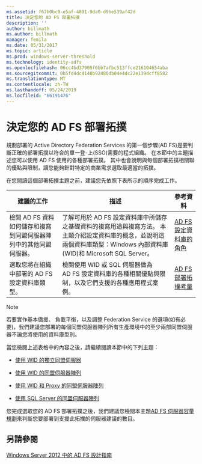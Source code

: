 ```yaml
---
ms.assetid: f67b0bc9-e5af-4891-9da0-d9be539af42d
title: 決定您的 AD FS 部署拓撲
description: ''
author: billmath
ms.author: billmath
manager: femila
ms.date: 05/31/2017
ms.topic: article
ms.prod: windows-server-threshold
ms.technology: identity-adfs
ms.openlocfilehash: 06cc4bd37905f6bb7afbc513ffce216104654aba
ms.sourcegitcommit: 0b5fd4dc4148b92480db04e4dc22e139dcff8582
ms.translationtype: MT
ms.contentlocale: zh-TW
ms.lasthandoff: 05/24/2019
ms.locfileid: "66191476"
---
```

# <a name="determine-your-ad-fs-deployment-topology"></a>決定您的 AD FS 部署拓撲

規劃部署的 Active Directory Federation Services 的第一個步驟\(AD FS\)是要判斷正確的部署拓撲以符合的單一登\-上\(SSO\)需要的程式組織。 在本節中的主題描述您可以使用 AD FS 使用的各種部署拓撲。 其中也會說明與每個部署拓撲相關聯的優點與限制，讓您能夠針對特定的商業需求選取最適當的拓撲。  
  
在您閱讀這個部署拓撲主題之前，建議您先依照下表所示的順序完成工作。  
  
|建議的工作|描述|參考資料|  
|--------------------|---------------|-------------|  
|檢閱 AD FS 資料如何儲存和複寫到同盟伺服器陣列中的其他同盟伺服器。|了解可用於 AD FS 設定資料庫中所儲存之基礎資料的複寫用途與複寫方法。 本主題介紹設定資料庫的概念，並說明這兩個資料庫類型：Windows 內部資料庫\(WID\)和 Microsoft SQL Server。|[AD FS 設定資料庫的角色](../../ad-fs/technical-reference/The-Role-of-the-AD-FS-Configuration-Database.md)|  
|選取您將在組織中部署的 AD FS 設定資料庫類型。|檢閱使用 WID 或 SQL 伺服器做為 AD FS 設定資料庫的各種相關優點與限制，以及它們支援的各種應用程式案例。|[AD FS 部署拓撲考量](AD-FS-Deployment-Topology-Considerations.md)|  
  
> [!NOTE]  
> 若要實作基本備援、 負載平衡，以及調整 Federation Service 的選項\(如有必要\)，我們建議您部署的每個同盟伺服器陣列所有生產環境中的至少兩部同盟伺服器不論您將使用的資料庫型別。  
  
當您檢閱上述表格中的內容之後，請繼續閱讀本節中的下列主題：  
  
-   [使用 WID 的獨立同盟伺服器](Stand-Alone-Federation-Server-Using-WID.md)  
  
-   [使用 WID 的同盟伺服器陣列](Federation-Server-Farm-Using-WID-2012.md)  
  
-   [使用 WID 和 Proxy 的同盟伺服器陣列](Federation-Server-Farm-Using-WID-and-Proxies-2012.md)  
  
-   [使用 SQL Server 的同盟伺服器陣列](Federation-Server-Farm-Using-SQL-Server-2012.md)  
  
您完成選取您的 AD FS 部署拓撲之後，我們建議您檢閱本主題[AD FS 伺服器容量規劃](Planning-for-AD-FS-Server-Capacity.md)來判斷您要部署到支援此拓撲的伺服器建議的數目。  
  
## <a name="see-also"></a>另請參閱
[Windows Server 2012 中的 AD FS 設計指南](AD-FS-Design-Guide-in-Windows-Server-2012.md)

